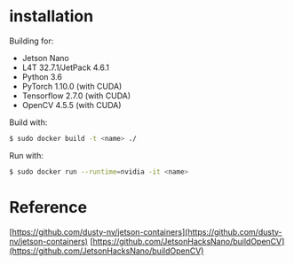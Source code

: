 # installation
Building for:
- Jetson Nano
- L4T 32.7.1/JetPack 4.6.1 
- Python 3.6
- PyTorch 1.10.0 (with CUDA)
- Tensorflow 2.7.0 (with CUDA)
- OpenCV 4.5.5 (with CUDA)

Build with:
```bash
$ sudo docker build -t <name> ./
```

Run with:
```bash
$ sudo docker run --runtime=nvidia -it <name>
```

# Reference
[https://github.com/dusty-nv/jetson-containers](https://github.com/dusty-nv/jetson-containers)
[https://github.com/JetsonHacksNano/buildOpenCV](https://github.com/JetsonHacksNano/buildOpenCV)
